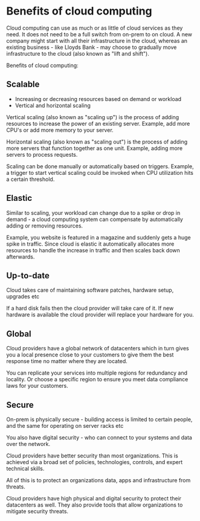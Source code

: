 # Benefits of cloud computing

Cloud computing can use as much or as little of cloud services as they need. It does not need to be a full switch from on-prem to on cloud. A new company might start with all their infrastructure in the cloud, whereas an existing business - like Lloyds Bank - may choose to gradually move infrastructure to the cloud (also known as "lift and shift").

Benefits of cloud computing:

## Scalable

- Increasing or decreasing resources based on demand or workload
- Vertical and horizontal scaling

Vertical scaling (also known as "scaling up") is the process of adding resources to increase the power of an existing server. Example, add more CPU's or add more memory to your server.

Horizontal scaling (also known as "scaling out") is the process of adding more servers that function together as one unit. Example, adding more servers to process requests.

Scaling can be done manually or automatically based on triggers. Example, a trigger to start vertical scaling could be invoked when CPU utilization hits a certain threshold.

## Elastic

Similar to scaling, your workload can change due to a spike or drop in demand - a cloud computing system can compensate by automatically adding or removing resources.

Example, you website is featured in a magazine and suddenly gets a huge spike in traffic. Since cloud is elastic it automatically allocates more resources to handle the increase in traffic and then scales back down afterwards.

## Up-to-date

Cloud takes care of maintaining software patches, hardware setup, upgrades etc

If a hard disk fails then the cloud provider will take care of it. If new hardware is available the cloud provider will replace your hardware for you.

## Global

Cloud providers have a global network of datacenters which in turn gives you a local presence close to your customers to give them the best response time no matter where they are located.

You can replicate your services into multiple regions for redundancy and locality. Or choose a specific region to ensure you meet data compliance laws for your customers.

## Secure

On-prem is physically secure - building access is limited to certain people, and the same for operating on server racks etc

You also have digital security - who can connect to your systems and data over the network.

Cloud providers have better security than most organizations. This is achieved via a broad set of policies, technologies, controls, and expert technical skills.

All of this is to protect an organizations data, apps and infrastructure from threats.

Cloud providers have high physical and digital security to protect their datacenters as well. They also provide tools that allow organizations to mitigate security threats.
